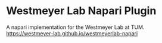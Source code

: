 # Westmeyer Lab Napari Plugin
A napari implementation for the Westmeyer Lab at TUM.  
https://westmeyer-lab.github.io/westmeyerlab-napari
